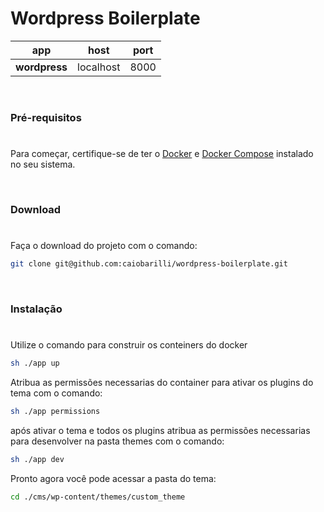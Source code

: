 # Wordpress Boilerplate

| app           | host      | port |
| ------------- | --------- | ---- |
| **wordpress** | localhost | 8000 |

<br />

### Pré-requisitos

#

Para começar, certifique-se de ter o [Docker](https://docs.docker.com/) e [Docker Compose](https://docs.docker.com/compose/install/) instalado no seu sistema.

<br />

### Download

#

Faça o download do projeto com o comando:

```sh
git clone git@github.com:caiobarilli/wordpress-boilerplate.git
```

<br />

### Instalação

#

Utilize o comando para construir os conteiners do docker

```sh
sh ./app up
```

Atribua as permissões necessarias do container para ativar os plugins do tema com o comando:

```sh
sh ./app permissions
```

após ativar o tema e todos os plugins atribua as permissões necessarias para desenvolver na pasta themes com o comando:

```sh
sh ./app dev
```

Pronto agora você pode acessar a pasta do tema:

```sh
cd ./cms/wp-content/themes/custom_theme
```
